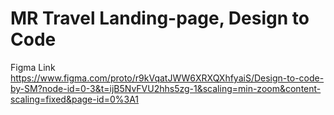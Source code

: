 # MR Travel Landing-page, Design to Code

Figma Link
https://www.figma.com/proto/r9kVqatJWW6XRXQXhfyaiS/Design-to-code-by-SM?node-id=0-3&t=ijB5NvFVU2hhs5zg-1&scaling=min-zoom&content-scaling=fixed&page-id=0%3A1
